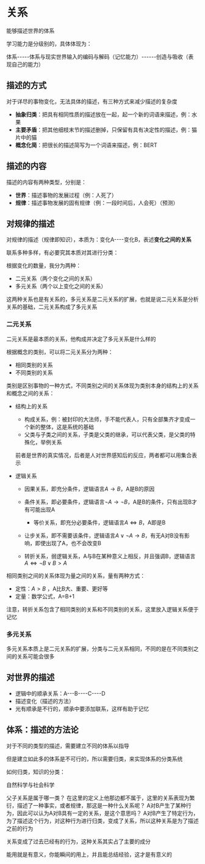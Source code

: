 # 关系

能够描述世界的体系

学习能力是分级别的，具体体现为：

体系-----体系与现实世界输入的编码与解码（记忆能力）------创造与吸收（表现自己的能力）

## 描述的方式

对于详尽的事物变化，无法具体的描述，有三种方式来减少描述的复杂度

- **抽象归类**：把具有相同性质的描述放在一起，起一个新的词语来描述，例：水果
- **主要矛盾**：把其他细枝末节的描述删掉，只保留有具有决定性的描述，例：猫片中的猫
- **概念化简**：把很长的描述简写为一个词语来描述，例：BERT

## 描述的内容

描述的内容有两种类型，分别是：

- **世界**：描述事物的发展过程（例：人死了）
- **规律**：描述事物发展的固有规律（例：一段时间后，人会死）（预测）

## 对规律的描述

对规律的描述（规律即知识），本质为：变化A----变化B，表述**变化之间的关系**

联系多种多样，有必要究其本质对其进行分类：

根据变化的数量，我分为两种：

- 二元关系（两个变化之间的关系）
- 多元关系（两个以上变化之间的关系）

这两种关系也是有关系的，多元关系是二元关系的扩展，也就是说二元关系是分析关系的基础，二元关系构成了多元关系

### 二元关系

二元关系是最本质的关系，他构成并决定了多元关系是什么样的

根据概念的类别，可以将二元关系分为两种：

- 相同类别的关系
- 不同类别的关系

类别是区别事物的一种方式，不同类别之间的关系体现为类别本身的结构上的关系和概念之间的关系：

- 结构上的关系

  - 构成关系，例：被封印的大法师，手不能代表人，只有全部集齐才变成一个新的整体，这是系统的基础
  - 父类与子类之间的关系，子类是父类的继承，可以代表父类，是父类的特殊化，举例关系

  前者是世界的真实情况，后者是人对世界感知后的反应，两者都可以用集合表示
- 逻辑关系

  - 因果关系，即充分条件，逻辑语言$A \rightarrow B$，A是B的原因
  - 条件关系，即必要条件，逻辑语言$\neg A \rightarrow \neg B$，A是B的条件，只有出现B才有可能出现A

    - 等价关系，即充分必要条件，逻辑语言$A \Longleftrightarrow B$，A即是B
  - 让步关系，即不需要该条件，逻辑语言$A \vee \neg A \rightarrow B$，有无A对B没有影响，即使出现了A，也不会改变B
  - 转折关系，弱逻辑关系，A与B在某种意义上相反，并且强调B，逻辑语言$A \Longleftrightarrow \neg B \vee B>A$

相同类别之间的关系体现为量之间的关系，量有两种方式：

- 定性：$A>B$ ，A比B大、重要、更好等
- 定量：数学公式，A=B+1

注意，转折关系包含了相同类别的关系和不同类别的关系，这里放入逻辑关系便于记忆

### 多元关系

多元关系本质上是二元关系的扩展，分类与二元关系相同，不同的是在不同类别之间的关系可能会很多

## 对世界的描述

- 逻辑中的顺承关系：A---B----C----D
- 描述变化（描述的方法）
- 光有顺承是不行的，顺承中要添加联系，这样有助于记忆

## 体系：描述的方法论

对于不同的类型的描述，需要建立不同的体系以指导

但是建立如此多的体系是不可行的，所以需要归类，来实现体系的分类系统

如何归类，知识的分类：

自然科学与社会科学

父子关系是属于哪一类？
在这里的定义上他那边都不属于，这里的关系表现为繁衍，描述了一种事实，或者规律，那这是一种什么关系呢？
A对B产生了某种行为，因此可以认为A对B具有一定的关系，是这个意思吗？
A对B产生了特定行为，为了描述这个行为，对这种行为进行归类，变成了关系，所以这种关系是为了描述之前的行为

关系变成了过去已经有的行为，这种关系其实占了主要的成分

能用就是有意义，你能瞬间的用上，并且能总结经验，这才是有意义的
